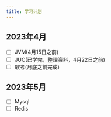 ```yaml
---
title: 学习计划
---
```


## 2023年4月

- [ ] JVM(4月15日之前)
- [ ] JUC(已学完，整理资料，4月22日之前)
- [ ] 软考(月底之前完成)

## 2023年5月

- [ ] Mysql
- [ ] Redis
